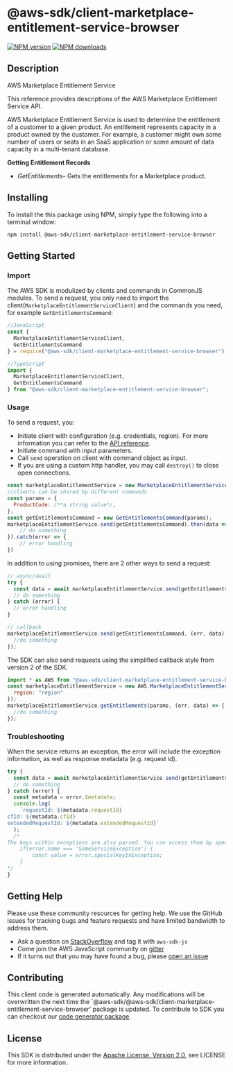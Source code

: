# @aws-sdk/client-marketplace-entitlement-service-browser

[![NPM version](https://img.shields.io/npm/v/@aws-sdk/client-marketplace-entitlement-service-browser/preview.svg)](https://www.npmjs.com/package/@aws-sdk/client-marketplace-entitlement-service-browser)
[![NPM downloads](https://img.shields.io/npm/dm/@aws-sdk/client-marketplace-entitlement-service-browser.svg)](https://www.npmjs.com/package/@aws-sdk/client-marketplace-entitlement-service-browser)

## Description

<fullname>AWS Marketplace Entitlement Service</fullname> <p>This reference provides descriptions of the AWS Marketplace Entitlement Service API.</p> <p>AWS Marketplace Entitlement Service is used to determine the entitlement of a customer to a given product. An entitlement represents capacity in a product owned by the customer. For example, a customer might own some number of users or seats in an SaaS application or some amount of data capacity in a multi-tenant database.</p> <p> <b>Getting Entitlement Records</b> </p> <ul> <li> <p> <i>GetEntitlements</i>- Gets the entitlements for a Marketplace product.</p> </li> </ul>

## Installing

To install the this package using NPM, simply type the following into a terminal window:

```
npm install @aws-sdk/client-marketplace-entitlement-service-browser
```

## Getting Started

### Import

The AWS SDK is modulized by clients and commands in CommonJS modules. To send a request, you only need to import the client(`MarketplaceEntitlementServiceClient`) and the commands you need, for example `GetEntitlementsCommand`:

```javascript
//JavaScript
const {
  MarketplaceEntitlementServiceClient,
  GetEntitlementsCommand
} = require("@aws-sdk/client-marketplace-entitlement-service-browser");
```

```javascript
//TypeScript
import {
  MarketplaceEntitlementServiceClient,
  GetEntitlementsCommand
} from "@aws-sdk/client-marketplace-entitlement-service-browser";
```

### Usage

To send a request, you:

- Initiate client with configuration (e.g. credentials, region). For more information you can refer to the [API reference][].
- Initiate command with input parameters.
- Call `send` operation on client with command object as input.
- If you are using a custom http handler, you may call `destroy()` to close open connections.

```javascript
const marketplaceEntitlementService = new MarketplaceEntitlementServiceClient({region: 'region'});
//clients can be shared by different commands
const params = {
  ProductCode: /**a string value*/,
};
const getEntitlementsCommand = new GetEntitlementsCommand(params);
marketplaceEntitlementService.send(getEntitlementsCommand).then(data => {
    // do something
}).catch(error => {
    // error handling
})
```

In addition to using promises, there are 2 other ways to send a request:

```javascript
// async/await
try {
  const data = await marketplaceEntitlementService.send(getEntitlementsCommand);
  // do something
} catch (error) {
  // error handling
}
```

```javascript
// callback
marketplaceEntitlementService.send(getEntitlementsCommand, (err, data) => {
  //do something
});
```

The SDK can also send requests using the simplified callback style from version 2 of the SDK.

```javascript
import * as AWS from "@aws-sdk/client-marketplace-entitlement-service-browser";
const marketplaceEntitlementService = new AWS.MarketplaceEntitlementService({
  region: "region"
});
marketplaceEntitlementService.getEntitlements(params, (err, data) => {
  //do something
});
```

### Troubleshooting

When the service returns an exception, the error will include the exception information, as well as response metadata (e.g. request id).

```javascript
try {
  const data = await marketplaceEntitlementService.send(getEntitlementsCommand);
  // do something
} catch (error) {
  const metadata = error.$metadata;
  console.log(
    `requestId: ${metadata.requestId}
cfId: ${metadata.cfId}
extendedRequestId: ${metadata.extendedRequestId}`
  );
  /*
The keys within exceptions are also parsed. You can access them by specifying exception names:
    if(error.name === 'SomeServiceException') {
        const value = error.specialKeyInException;
    }
*/
}
```

## Getting Help

Please use these community resources for getting help. We use the GitHub issues for tracking bugs and feature requests and have limited bandwidth to address them.

- Ask a question on [StackOverflow](https://stackoverflow.com/questions/tagged/aws-sdk-js) and tag it with `aws-sdk-js`
- Come join the AWS JavaScript community on [gitter](https://gitter.im/aws/aws-sdk-js-v3)
- If it turns out that you may have found a bug, please [open an issue](https://github.com/aws/aws-sdk-js-v3/issues)

## Contributing

This client code is generated automatically. Any modifications will be overwritten the next time the `@aws-sdk/@aws-sdk/client-marketplace-entitlement-service-browser' package is updated. To contribute to SDK you can checkout our [code generator package][].

## License

This SDK is distributed under the
[Apache License, Version 2.0](http://www.apache.org/licenses/LICENSE-2.0),
see LICENSE for more information.

[code generator package]: https://github.com/aws/aws-sdk-js-v3/tree/master/packages/service-types-generator
[api reference]: https://docs.aws.amazon.com/AWSJavaScriptSDK/latest/
